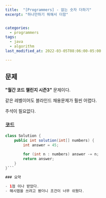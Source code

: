 ```yaml
---
title:  "[Programmers] - 없는 숫자 더하기"
excerpt: "하나만하기 뭐해서 더함"


categories:
  - programmers
tags:
  - java
  - algorithm
last_modified_at: 2022-03-05T08:06:00-05:00

---
```


## 문제

**"월간 코드 챌린지 시즌3"** 문제이다.

같은 레벨이어도 블라인드 채용문제가 훨씬 어렵다.    

주석이 필요없다.   

### 코드

```java
class Solution {
    public int solution(int[] numbers) {
        int answer = 45;
        
        for (int n : numbers) answer -= n;
        return answer;
    }
}```

### 요약

- 1점 이나 받았다.
- 해시맵을 쓰려고 봤더니 조건이 너무 쉬웠다.   
